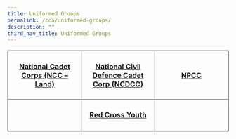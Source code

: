 ```yaml
---
title: Uniformed Groups
permalink: /cca/uniformed-groups/
description: ""
third_nav_title: Uniformed Groups
---
```

<table border="1" style="border-collapse: collapse; width: 100%;">
<tbody>
<tr>
<td style="width: 33.3333%; text-align: center;">
<h4><a target="_self" href="/cca/uniformed-groups/national-cadet-corps-ncc-land/"><strong>National Cadet Corps (NCC – Land)</strong></a></h4>
</td>
<td style="width: 33.3333%; text-align: center;">
<h4><a href="/cca/uniformed-groups/national-civil-defence-cadet-corp/"><strong>National Civil Defence Cadet Corp (NCDCC)</strong></a></h4>
</td>
<td style="width: 33.3333%; text-align: center;">
<h4><a href="/cca/uniformed-groups/npcc/"><strong>NPCC</strong></a></h4>
</td>
</tr>
<tr>
<td style="width: 33.3333%;">&nbsp;</td>
<td style="width: 33.3333%; text-align: center;">
<h4><a href="/cca/uniformed-groups/red-cross-youth/"><strong>Red Cross Youth</strong></a></h4>
</td>
<td style="width: 33.3333%;">&nbsp;</td>
</tr>
</tbody>
</table>